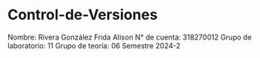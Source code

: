 # Control-de-Versiones

Nombre: Rivera González Frida Alison
N° de cuenta: 318270012
Grupo de laboratorio: 11
Grupo de teoría: 06
Semestre 2024-2
